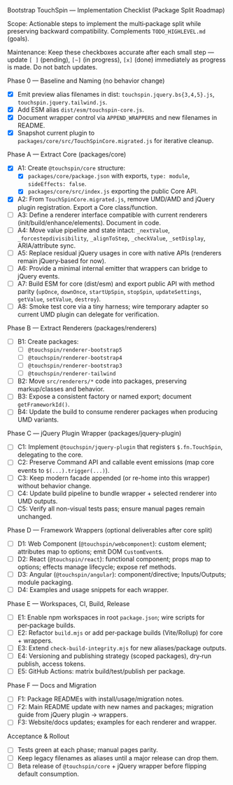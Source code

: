 Bootstrap TouchSpin — Implementation Checklist (Package Split Roadmap)

Scope: Actionable steps to implement the multi‑package split while preserving backward compatibility. Complements `TODO_HIGHLEVEL.md` (goals).

Maintenance: Keep these checkboxes accurate after each small step — update `[ ]` (pending), `[~]` (in progress), `[x]` (done) immediately as progress is made. Do not batch updates.

Phase 0 — Baseline and Naming (no behavior change)
- [x] Emit preview alias filenames in dist: `touchspin.jquery.bs{3,4,5}.js`, `touchspin.jquery.tailwind.js`.
- [x] Add ESM alias `dist/esm/touchspin-core.js`.
- [x] Document wrapper control via `APPEND_WRAPPERS` and new filenames in README.
- [x] Snapshot current plugin to `packages/core/src/TouchSpinCore.migrated.js` for iterative cleanup.

Phase A — Extract Core (packages/core)
- [x] A1: Create `@touchspin/core` structure:
  - [x] `packages/core/package.json` with exports, `type: module`, `sideEffects: false`.
  - [x] `packages/core/src/index.js` exporting the public Core API.
- [x] A2: From `TouchSpinCore.migrated.js`, remove UMD/AMD and jQuery plugin registration. Export a Core class/function.
- [ ] A3: Define a renderer interface compatible with current renderers (init/build/enhance/elements). Document in code.
- [ ] A4: Move value pipeline and state intact: `_nextValue`, `_forcestepdivisibility`, `_alignToStep`, `_checkValue`, `_setDisplay`, ARIA/attribute sync.
- [ ] A5: Replace residual jQuery usages in core with native APIs (renderers remain jQuery‑based for now).
- [ ] A6: Provide a minimal internal emitter that wrappers can bridge to jQuery events.
- [ ] A7: Build ESM for core (dist/esm) and export public API with method parity (`upOnce`, `downOnce`, `startUpSpin`, `stopSpin`, `updateSettings`, `getValue`, `setValue`, `destroy`).
- [ ] A8: Smoke test core via a tiny harness; wire temporary adapter so current UMD plugin can delegate for verification.

Phase B — Extract Renderers (packages/renderers)
- [ ] B1: Create packages:
  - [ ] `@touchspin/renderer-bootstrap5`
  - [ ] `@touchspin/renderer-bootstrap4`
  - [ ] `@touchspin/renderer-bootstrap3`
  - [ ] `@touchspin/renderer-tailwind`
- [ ] B2: Move `src/renderers/*` code into packages, preserving markup/classes and behavior.
- [ ] B3: Expose a consistent factory or named export; document `getFrameworkId()`.
- [ ] B4: Update the build to consume renderer packages when producing UMD variants.

Phase C — jQuery Plugin Wrapper (packages/jquery-plugin)
- [ ] C1: Implement `@touchspin/jquery-plugin` that registers `$.fn.TouchSpin`, delegating to the core.
- [ ] C2: Preserve Command API and callable event emissions (map core events to `$(...).trigger(...)`).
- [ ] C3: Keep modern facade appended (or re-home into this wrapper) without behavior change.
- [ ] C4: Update build pipeline to bundle wrapper + selected renderer into UMD outputs.
- [ ] C5: Verify all non-visual tests pass; ensure manual pages remain unchanged.

Phase D — Framework Wrappers (optional deliverables after core split)
- [ ] D1: Web Component (`@touchspin/webcomponent`): custom element; attributes map to options; emit DOM `CustomEvent`s.
- [ ] D2: React (`@touchspin/react`): functional component; props map to options; effects manage lifecycle; expose ref methods.
- [ ] D3: Angular (`@touchspin/angular`): component/directive; Inputs/Outputs; module packaging.
- [ ] D4: Examples and usage snippets for each wrapper.

Phase E — Workspaces, CI, Build, Release
- [ ] E1: Enable npm workspaces in root `package.json`; wire scripts for per‑package builds.
- [ ] E2: Refactor `build.mjs` or add per‑package builds (Vite/Rollup) for core + wrappers.
- [ ] E3: Extend `check-build-integrity.mjs` for new aliases/package outputs.
- [ ] E4: Versioning and publishing strategy (scoped packages), dry‑run publish, access tokens.
- [ ] E5: GitHub Actions: matrix build/test/publish per package.

Phase F — Docs and Migration
- [ ] F1: Package READMEs with install/usage/migration notes.
- [ ] F2: Main README update with new names and packages; migration guide from jQuery plugin → wrappers.
- [ ] F3: Website/docs updates; examples for each renderer and wrapper.

Acceptance & Rollout
- [ ] Tests green at each phase; manual pages parity.
- [ ] Keep legacy filenames as aliases until a major release can drop them.
- [ ] Beta release of `@touchspin/core` + jQuery wrapper before flipping default consumption.
